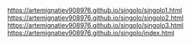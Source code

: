https://artemignatiev908976.github.io/singolo/singolo1.html
https://artemignatiev908976.github.io/singolo/singolo2.html
https://artemignatiev908976.github.io/singolo/singolo3.html
https://artemignatiev908976.github.io/singolo/index.html

